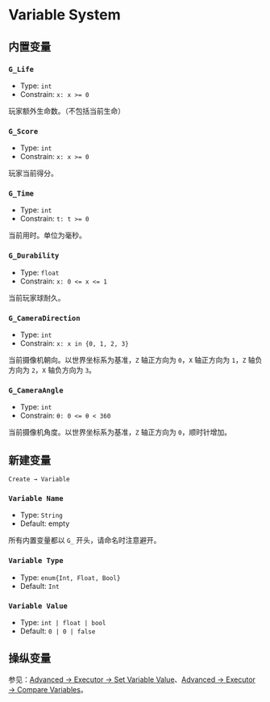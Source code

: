 # Variable System

## 内置变量

### `G_Life`

- Type: `int`
- Constrain: `x: x >= 0`

玩家额外生命数。（不包括当前生命）

### `G_Score`

- Type: `int`
- Constrain: `x: x >= 0`

玩家当前得分。

### `G_Time`

- Type: `int`
- Constrain: `t: t >= 0`

当前用时。单位为毫秒。

### `G_Durability`

- Type: `float`
- Constrain: `x: 0 <= x <= 1`

当前玩家球耐久。

### `G_CameraDirection` <badge text="Four-directional"/>

- Type: `int`
- Constrain: `x: x in {0, 1, 2, 3}`

当前摄像机朝向。以世界坐标系为基准，`Z` 轴正方向为 `0`，`X` 轴正方向为 `1`，`Z` 轴负方向为 `2`，`X` 轴负方向为 `3`。

### `G_CameraAngle` <badge text="Free Look"/>

- Type: `int`
- Constrain: `θ: 0 <= θ < 360`

当前摄像机角度。以世界坐标系为基准，`Z` 轴正方向为 `0`，顺时针增加。

## 新建变量

`Create → Variable`

### `Variable Name`

- Type: `String`
- Default: empty

所有内置变量都以 `G_` 开头，请命名时注意避开。

### `Variable Type`

- Type: `enum{Int, Float, Bool}`
- Default: `Int`

### `Variable Value`

- Type: `int | float | bool`
- Default: `0 | 0 | false`

## 操纵变量

参见：[Advanced → Executor → Set Variable Value](/en/advanced/executor.md#set-variable-value)、[Advanced → Executor → Compare Variables](/en/advanced/executor.md#compare-variables)。
